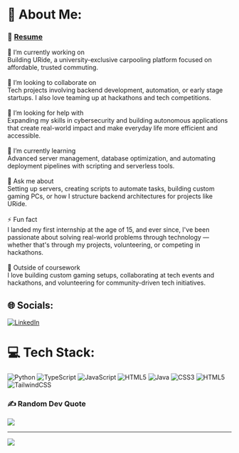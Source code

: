 # 💫 About Me:

### 📄 [Resume](https://docs.google.com/document/d/1cD4Ei8h0ubAkZYktGSogSplai1pAoLMeOU_OwHKMKHM/edit?usp=sharing)

🚀 I’m currently working on<br>Building URide, a university-exclusive carpooling platform focused on affordable, trusted commuting.<br><br>🤝 I’m looking to collaborate on<br>Tech projects involving backend development, automation, or early stage startups. I also love teaming up at hackathons and tech competitions.<br><br>🧠 I’m looking for help with<br>Expanding my skills in cybersecurity and building autonomous applications that create real-world impact and make everyday life more efficient and accessible.<br><br>🌱 I’m currently learning<br>Advanced server management, database optimization, and automating deployment pipelines with scripting and serverless tools.<br><br>💬 Ask me about<br>Setting up servers, creating scripts to automate tasks, building custom gaming PCs, or how I structure backend architectures for projects like URide.<br><br>⚡ Fun fact<br>I landed my first internship at the age of 15, and ever since, I've been passionate about solving real-world problems through technology — whether that's through my projects, volunteering, or competing in hackathons.<br><br>🌟 Outside of coursework<br>I love building custom gaming setups, collaborating at tech events and hackathons, and volunteering for community-driven tech initiatives.


## 🌐 Socials:
[![LinkedIn](https://img.shields.io/badge/LinkedIn-%230077B5.svg?logo=linkedin&logoColor=white)](https://www.linkedin.com/in/abdumalek/) 

# 💻 Tech Stack:
![Python](https://img.shields.io/badge/python-3670A0?style=for-the-badge&logo=python&logoColor=ffdd54) ![TypeScript](https://img.shields.io/badge/typescript-%23007ACC.svg?style=for-the-badge&logo=typescript&logoColor=white) ![JavaScript](https://img.shields.io/badge/javascript-%23323330.svg?style=for-the-badge&logo=javascript&logoColor=%23F7DF1E) ![HTML5](https://img.shields.io/badge/html5-%23E34F26.svg?style=for-the-badge&logo=html5&logoColor=white) ![Java](https://img.shields.io/badge/java-%23ED8B00.svg?style=for-the-badge&logo=openjdk&logoColor=white) ![CSS3](https://img.shields.io/badge/css3-%231572B6.svg?style=for-the-badge&logo=css3&logoColor=white) ![HTML5](https://img.shields.io/badge/html5-%23E34F26.svg?style=for-the-badge&logo=html5&logoColor=white) ![TailwindCSS](https://img.shields.io/badge/tailwindcss-%2338B2AC.svg?style=for-the-badge&logo=tailwind-css&logoColor=white)

### ✍️ Random Dev Quote
![](https://quotes-github-readme.vercel.app/api?type=horizontal&theme=dark)

---
[![](https://visitcount.itsvg.in/api?id=abdumalekbenissa&icon=0&color=0)](https://visitcount.itsvg.in)
